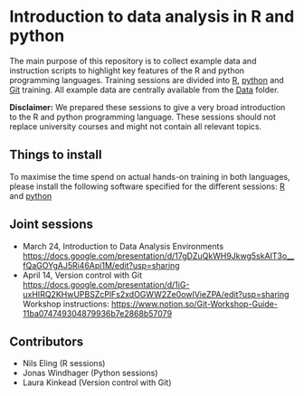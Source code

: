 # Introduction to data analysis in R and python

The main purpose of this repository is to collect example data and instruction scripts to highlight key features of the R and python programming languages.
Training sessions are divided into [R](../master/R), [python](../master/python) and [Git](../master/Git) training.
All example data are centrally available from the [Data](../master/Data) folder.

**Disclaimer:** We prepared these sessions to give a very broad introduction to the R and python programming language.
These sessions should not replace university courses and might not contain all relevant topics.

## Things to install

To maximise the time spend on actual hands-on training in both languages, please install the following software specified for the different sessions: [R](../master/R) and [python](../master/python) 

## Joint sessions

* March 24, Introduction to Data Analysis Environments  
  https://docs.google.com/presentation/d/17gDZuQkWH9Jkwg5skAIT3o__fQaGOYgAJ5Ri46Api1M/edit?usp=sharing
* April 14, Version control with Git  
  https://docs.google.com/presentation/d/1iG-uxHIRQ2KHwUPBSZcPlFs2xdOGWW2Ze0owIVieZPA/edit?usp=sharing  
  Workshop instructions: https://www.notion.so/Git-Workshop-Guide-11ba074749304879936b7e2868b57079

## Contributors

* Nils Eling (R sessions)
* Jonas Windhager (Python sessions)
* Laura Kinkead (Version control with Git)
